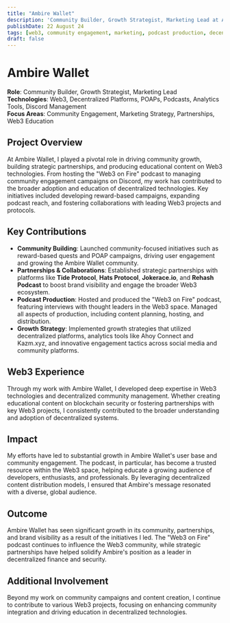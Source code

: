```yaml
---
title: "Ambire Wallet"
description: 'Community Builder, Growth Strategist, Marketing Lead at Ambire Wallet, focused on Web3 and decentralized platforms'
publishDate: 22 August 24
tags: [web3, community engagement, marketing, podcast production, decentralized platforms, blockchain, partnerships]
draft: false
---
```


# Ambire Wallet

**Role**: Community Builder, Growth Strategist, Marketing Lead  
**Technologies**: Web3, Decentralized Platforms, POAPs, Podcasts, Analytics Tools, Discord Management  
**Focus Areas**: Community Engagement, Marketing Strategy, Partnerships, Web3 Education

## Project Overview
At Ambire Wallet, I played a pivotal role in driving community growth, building strategic partnerships, and producing educational content on Web3 technologies. From hosting the "Web3 on Fire" podcast to managing community engagement campaigns on Discord, my work has contributed to the broader adoption and education of decentralized technologies. Key initiatives included developing reward-based campaigns, expanding podcast reach, and fostering collaborations with leading Web3 projects and protocols.

## Key Contributions
- **Community Building**: Launched community-focused initiatives such as reward-based quests and POAP campaigns, driving user engagement and growing the Ambire Wallet community.
- **Partnerships & Collaborations**: Established strategic partnerships with platforms like **Tide Protocol**, **Hats Protocol**, **Jokerace.io**, and **Rehash Podcast** to boost brand visibility and engage the broader Web3 ecosystem.
- **Podcast Production**: Hosted and produced the "Web3 on Fire" podcast, featuring interviews with thought leaders in the Web3 space. Managed all aspects of production, including content planning, hosting, and distribution.
- **Growth Strategy**: Implemented growth strategies that utilized decentralized platforms, analytics tools like Ahoy Connect and Kazm.xyz, and innovative engagement tactics across social media and community platforms.

## Web3 Experience
Through my work with Ambire Wallet, I developed deep expertise in Web3 technologies and decentralized community management. Whether creating educational content on blockchain security or fostering partnerships with key Web3 projects, I consistently contributed to the broader understanding and adoption of decentralized systems.

## Impact
My efforts have led to substantial growth in Ambire Wallet's user base and community engagement. The podcast, in particular, has become a trusted resource within the Web3 space, helping educate a growing audience of developers, enthusiasts, and professionals. By leveraging decentralized content distribution models, I ensured that Ambire's message resonated with a diverse, global audience.

## Outcome
Ambire Wallet has seen significant growth in its community, partnerships, and brand visibility as a result of the initiatives I led. The "Web3 on Fire" podcast continues to influence the Web3 community, while strategic partnerships have helped solidify Ambire's position as a leader in decentralized finance and security.

## Additional Involvement
Beyond my work on community campaigns and content creation, I continue to contribute to various Web3 projects, focusing on enhancing community integration and driving education in decentralized technologies.
